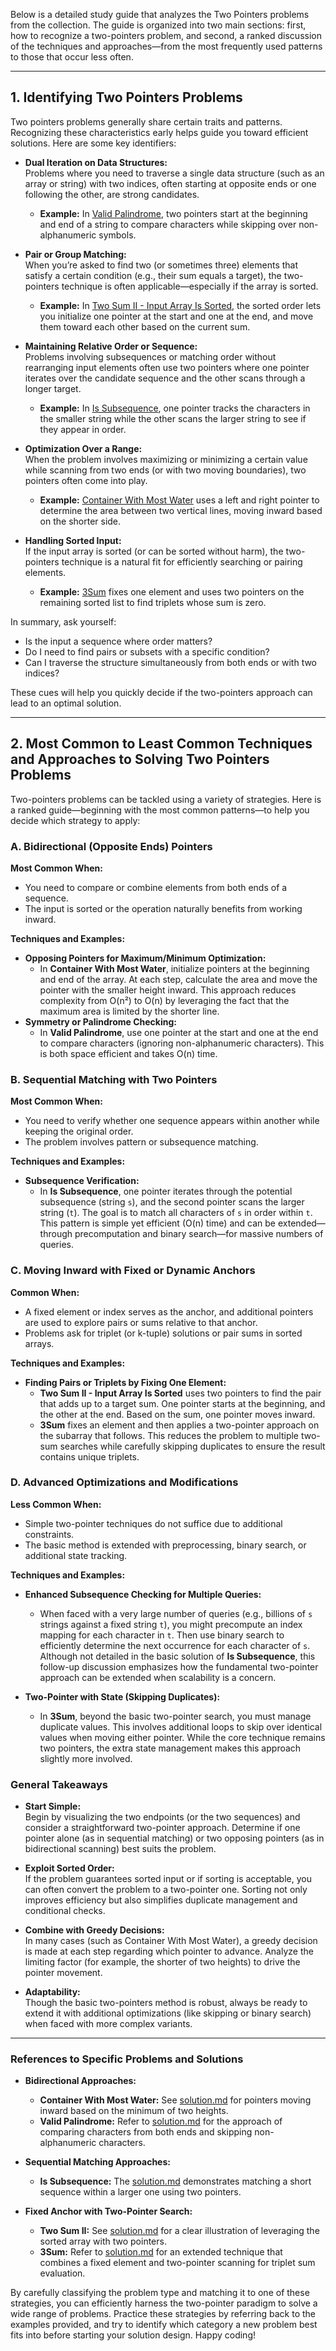 Below is a detailed study guide that analyzes the Two Pointers problems from the collection. The guide is organized into two main sections: first, how to recognize a two-pointers problem, and second, a ranked discussion of the techniques and approaches—from the most frequently used patterns to those that occur less often.

---

## 1. Identifying Two Pointers Problems

Two pointers problems generally share certain traits and patterns. Recognizing these characteristics early helps guide you toward efficient solutions. Here are some key identifiers:

- **Dual Iteration on Data Structures:**  
  Problems where you need to traverse a single data structure (such as an array or string) with two indices, often starting at opposite ends or one following the other, are strong candidates.  
  - **Example:** In [Valid Palindrome](#valid-palindrome-solution-md), two pointers start at the beginning and end of a string to compare characters while skipping over non-alphanumeric symbols.

- **Pair or Group Matching:**  
  When you’re asked to find two (or sometimes three) elements that satisfy a certain condition (e.g., their sum equals a target), the two-pointers technique is often applicable—especially if the array is sorted.
  - **Example:** In [Two Sum II - Input Array Is Sorted](#two-sum-ii-input-array-is-sorted-solution-md), the sorted order lets you initialize one pointer at the start and one at the end, and move them toward each other based on the current sum.

- **Maintaining Relative Order or Sequence:**  
  Problems involving subsequences or matching order without rearranging input elements often use two pointers where one pointer iterates over the candidate sequence and the other scans through a longer target.
  - **Example:** In [Is Subsequence](#is-subsequence-solution-md), one pointer tracks the characters in the smaller string while the other scans the larger string to see if they appear in order.

- **Optimization Over a Range:**  
  When the problem involves maximizing or minimizing a certain value while scanning from two ends (or with two moving boundaries), two pointers often come into play.
  - **Example:** [Container With Most Water](#container-with-most-water-solution-md) uses a left and right pointer to determine the area between two vertical lines, moving inward based on the shorter side.

- **Handling Sorted Input:**  
  If the input array is sorted (or can be sorted without harm), the two-pointers technique is a natural fit for efficiently searching or pairing elements.
  - **Example:** [3Sum](#3sum-solution-md) fixes one element and uses two pointers on the remaining sorted list to find triplets whose sum is zero.

In summary, ask yourself:
- Is the input a sequence where order matters?
- Do I need to find pairs or subsets with a specific condition?
- Can I traverse the structure simultaneously from both ends or with two indices?

These cues will help you quickly decide if the two-pointers approach can lead to an optimal solution.

---

## 2. Most Common to Least Common Techniques and Approaches to Solving Two Pointers Problems

Two-pointers problems can be tackled using a variety of strategies. Here is a ranked guide—beginning with the most common patterns—to help you decide which strategy to apply:

### A. **Bidirectional (Opposite Ends) Pointers**

**Most Common When:**
- You need to compare or combine elements from both ends of a sequence.
- The input is sorted or the operation naturally benefits from working inward.

**Techniques and Examples:**
- **Opposing Pointers for Maximum/Minimum Optimization:**  
  - In **Container With Most Water**, initialize pointers at the beginning and end of the array. At each step, calculate the area and move the pointer with the smaller height inward. This approach reduces complexity from O(n²) to O(n) by leveraging the fact that the maximum area is limited by the shorter line.
- **Symmetry or Palindrome Checking:**  
  - In **Valid Palindrome**, use one pointer at the start and one at the end to compare characters (ignoring non-alphanumeric characters). This is both space efficient and takes O(n) time.

### B. **Sequential Matching with Two Pointers**

**Most Common When:**
- You need to verify whether one sequence appears within another while keeping the original order.
- The problem involves pattern or subsequence matching.

**Techniques and Examples:**
- **Subsequence Verification:**  
  - In **Is Subsequence**, one pointer iterates through the potential subsequence (string `s`), and the second pointer scans the larger string (`t`). The goal is to match all characters of `s` in order within `t`. This pattern is simple yet efficient (O(n) time) and can be extended—through precomputation and binary search—for massive numbers of queries.
  
### C. **Moving Inward with Fixed or Dynamic Anchors**

**Common When:**
- A fixed element or index serves as the anchor, and additional pointers are used to explore pairs or sums relative to that anchor.
- Problems ask for triplet (or k-tuple) solutions or pair sums in sorted arrays.

**Techniques and Examples:**
- **Finding Pairs or Triplets by Fixing One Element:**  
  - **Two Sum II - Input Array Is Sorted** uses two pointers to find the pair that adds up to a target sum. One pointer starts at the beginning, and the other at the end. Based on the sum, one pointer moves inward.
  - **3Sum** fixes an element and then applies a two-pointer approach on the subarray that follows. This reduces the problem to multiple two-sum searches while carefully skipping duplicates to ensure the result contains unique triplets.
  
### D. **Advanced Optimizations and Modifications**

**Less Common When:**
- Simple two-pointer techniques do not suffice due to additional constraints.
- The basic method is extended with preprocessing, binary search, or additional state tracking.

**Techniques and Examples:**
- **Enhanced Subsequence Checking for Multiple Queries:**  
  - When faced with a very large number of queries (e.g., billions of `s` strings against a fixed string `t`), you might precompute an index mapping for each character in `t`. Then use binary search to efficiently determine the next occurrence for each character of `s`. Although not detailed in the basic solution of **Is Subsequence**, this follow-up discussion emphasizes how the fundamental two-pointer approach can be extended when scalability is a concern.
  
- **Two-Pointer with State (Skipping Duplicates):**  
  - In **3Sum**, beyond the basic two-pointer search, you must manage duplicate values. This involves additional loops to skip over identical values when moving either pointer. While the core technique remains two pointers, the extra state management makes this approach slightly more involved.

### General Takeaways

- **Start Simple:**  
  Begin by visualizing the two endpoints (or the two sequences) and consider a straightforward two-pointer approach. Determine if one pointer alone (as in sequential matching) or two opposing pointers (as in bidirectional scanning) best suits the problem.

- **Exploit Sorted Order:**  
  If the problem guarantees sorted input or if sorting is acceptable, you can often convert the problem to a two-pointer one. Sorting not only improves efficiency but also simplifies duplicate management and conditional checks.

- **Combine with Greedy Decisions:**  
  In many cases (such as Container With Most Water), a greedy decision is made at each step regarding which pointer to advance. Analyze the limiting factor (for example, the shorter of two heights) to drive the pointer movement.

- **Adaptability:**  
  Though the basic two-pointers method is robust, always be ready to extend it with additional optimizations (like skipping or binary search) when faced with more complex variants.

---

### References to Specific Problems and Solutions

- **Bidirectional Approaches:**  
  - **Container With Most Water:** See [solution.md](#container-with-most-water-solution-md) for pointers moving inward based on the minimum of two heights.
  - **Valid Palindrome:** Refer to [solution.md](#valid-palindrome-solution-md) for the approach of comparing characters from both ends and skipping non-alphanumeric characters.

- **Sequential Matching Approaches:**  
  - **Is Subsequence:** The [solution.md](#is-subsequence-solution-md) demonstrates matching a short sequence within a larger one using two pointers.

- **Fixed Anchor with Two-Pointer Search:**  
  - **Two Sum II:** See [solution.md](#two-sum-ii-input-array-is-sorted-solution-md) for a clear illustration of leveraging the sorted array with two pointers.
  - **3Sum:** Refer to [solution.md](#3sum-solution-md) for an extended technique that combines a fixed element and two-pointer scanning for triplet sum evaluation.

By carefully classifying the problem type and matching it to one of these strategies, you can efficiently harness the two-pointer paradigm to solve a wide range of problems. Practice these strategies by referring back to the examples provided, and try to identify which category a new problem best fits into before starting your solution design. Happy coding!